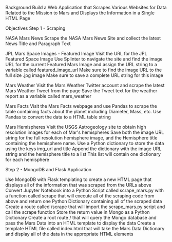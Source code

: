 Background
Build a Web Application that Scrapes Various Websites for Data Related to the Mission to Mars and Displays the Information in a Single HTML Page

Objectives
Step 1 - Scraping

NASA Mars News
Scrape the NASA Mars News Site and collect the latest News Title and Paragraph Text

JPL Mars Space Images - Featured Image
Visit the URL for the JPL Featured Space Image
Use Splinter to navigate the site and find the image URL for the current Featured Mars Image and assign the URL string to a variable  called featured_image_url
Make sure to find the image URL to the full size .jpg image
Make sure to save a complete URL string for this image

Mars Weather
Visit the Mars Weather Twitter account and scrape the latest Mars Weather Tweet from the page
Save the Tweet text for the weather report as a variable called mars_weather

Mars Facts
Visit the Mars Facts webpage and use Pandas to scrape the table containing facts about the planet including Diameter, Mass, etc.
Use Pandas to convert the data to a HTML table string

Mars Hemispheres
Visit the USGS Astrogeology site to obtain high resolution images for each of Mar's hemispheres
Save both the image URL string for the full resolution hemisphere image, and the Hemisphere title containing the hemisphere name.
Use a Python dictionary to store the data using the keys img_url and title
Append the dictionary with the image URL string and the hemisphere title to a list
This list will contain one dictionary for each hemisphere

Step 2 - MongoDB and Flask Application

Use MongoDB with Flask templating to create a new HTML page that displays all of the information that was scraped from the URLs above
Convert Jupyter Notebook into a Python Script called scrape_mars.py with a function called scrape that will execute all of the scraping code from above and return one Python Dictionary containing all of the scraped data
Create a route called /scrape that will import the scrape_mars.py script and call the scrape function
Store the return value in Mongo as a Python Dictionary
Create a root route / that will query the Mongo database and pass the Mars Data into an HTML template to display the data
Create a template HTML file called index.html that will take the Mars Data Dictionary and display all of the data in the appropriate HTML elements
